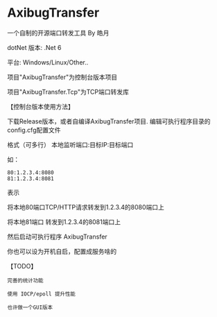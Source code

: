 # AxibugTransfer

一个自制的开源端口转发工具  By 皓月

dotNet 版本: .Net 6 

平台: Windows/Linux/Other..

项目"AxibugTransfer"为控制台版本项目

项目"AxibugTransfer.Tcp"为TCP端口转发库


【控制台版本使用方法】

下载Release版本，或者自编译AxibugTransfer项目.
编辑可执行程序目录的config.cfg配置文件

格式（可多行）
本地监听端口:目标IP:目标端口

如：

	80:1.2.3.4:8080
	81:1.2.3.4:8081

表示

将本地80端口TCP/HTTP请求转发到1.2.3.4的8080端口上

将本地81端口 转发到1.2.3.4的8081端口上

然后启动可执行程序 AxibugTransfer

你也可以设为开机自启，配置成服务啥的

【TODO】

	完善的统计功能

	使用 IOCP/epoll 提升性能

	也许做一个GUI版本